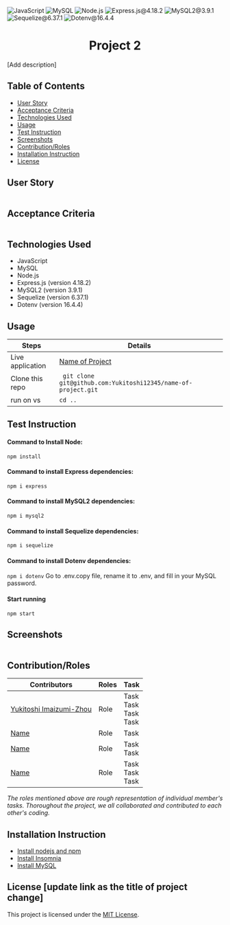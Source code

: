 ![JavaScript](https://img.shields.io/badge/JavaScript-orange) ![MySQL](https://img.shields.io/badge/MySQL-lightgreen) ![Node.js](https://img.shields.io/badge/Node.js-blue) ![Express.js@4.18.2](https://img.shields.io/badge/Express.js@4.18.2-purple) ![MySQL2@3.9.1](https://img.shields.io/badge/MySQL2@3.9.1-yellow) ![Sequelize@6.37.1](https://img.shields.io/badge/Sequelize@6.37.1-lightblue) ![Dotenv@16.4.4](https://img.shields.io/badge/Dotenv@16.4.4-grey) 

<h1 align ="center">Project 2</h1>

[Add description]

## Table of Contents
- [User Story](#user-story)
- [Acceptance Criteria](#acceptance-criteria)
- [Technologies Used](#technologies-used)
- [Usage](#usage)
- [Test Instruction](#test-instruction)
- [Screenshots](#screenshots)
- [Contribution/Roles](#contributionroles)
- [Installation Instruction](#installation-instruction)
- [License](#license)

## User Story
```md

```

## Acceptance Criteria
```md

```

## Technologies Used
- JavaScript
- MySQL
- Node.js
- Express.js (version 4.18.2)
- MySQL2 (version 3.9.1)
- Sequelize (version 6.37.1)
- Dotenv (version 16.4.4)

## Usage
| Steps                | Details                                                                  |
| -------------------- | ------------------------------------------------------------------------ |
| Live application |  [Name of Project](https://yukitoshi12345.github.io/project-2/)                                                           |
| Clone this repo      | ` git clone git@github.com:Yukitoshi12345/name-of-project.git` |
| run on vs | ` cd .. `                                                           |

## Test Instruction
#### Command to Install Node:
`
npm install
`
#### Command to install Express dependencies:
`
npm i express
`
#### Command to install MySQL2 dependencies:
`
npm i mysql2
`
#### Command to install Sequelize dependencies:
`
npm i sequelize
`
#### Command to install Dotenv dependencies:
`
npm i dotenv
`
Go to .env.copy file, rename it to .env, and fill in your MySQL password.

#### Start running
`
npm start
`

## Screenshots
![]()

## Contribution/Roles
| Contributors                                                  | Roles                        | Task
| --------------------                                          | -------------------------    |---------------------------------------------  	|
| [Yukitoshi Imaizumi-Zhou](https://github.com/yukitoshi12345)  | Role	   | Task<br> Task<br> Task<br>Task|
| [Name](https://github.com/name)                  | Role                    | Task |
| [Name](https://github.com/name)                | Role     			   | Task<br> Task  |
| [Name](https://github.com/Task)            | Role   |  Task <br> Task <br> Task|

*The roles mentioned above are rough representation of individual member's tasks. Thoroughout the project, we all collaborated and contributed to each other's coding.*

## Installation Instruction
- [Install nodejs and npm](https://nodejs.org/en/download) 
- [Install Insomnia](https://insomnia.rest/download)
- [Install MySQL](https://dev.mysql.com/downloads/mysql/)


## License [update link as the title of project change]
This project is licensed under the [MIT License](https://github.com/Yukitoshi12345/Project-2/blob/main/LICENSE).
